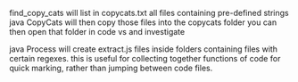 find_copy_cats will list in copycats.txt all files containing pre-defined strings
java CopyCats will then copy those files into the copycats folder
you can then open that folder in code vs and investigate

java Process will create extract.js files inside folders containing files with certain regexes.
this is useful for collecting together functions of code for quick marking, rather than jumping between code files.


